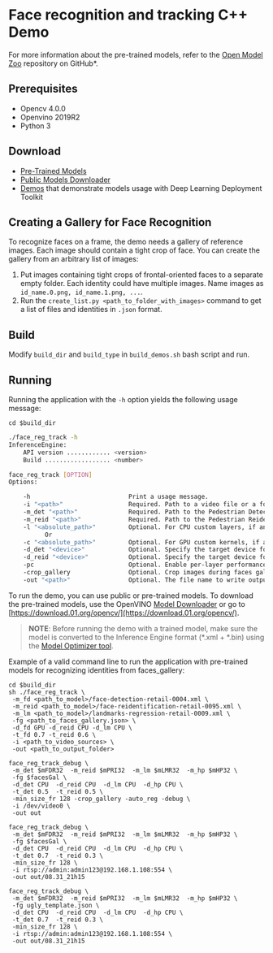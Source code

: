 # Face recognition and tracking C++ Demo

For more information about the pre-trained models, refer to the [Open Model Zoo](https://github.com/opencv/open_model_zoo/tree/master/intel_models/index.md) repository on GitHub*.

## Prerequisites
- Opencv 4.0.0
- Openvino 2019R2
- Python 3

## Download
* [Pre-Trained Models](intel_models/index.md)
* [Public Models Downloader](model_downloader/README.md)
* [Demos](face_recognition/README.md) that demonstrate models usage with Deep Learning Deployment Toolkit


## Creating a Gallery for Face Recognition

To recognize faces on a frame, the demo needs a gallery of reference images. Each image should contain a tight crop of face. You can create the gallery from an arbitrary list of images:
1. Put images containing tight crops of frontal-oriented faces to a separate empty folder. Each identity could have multiple images. Name images as `id_name.0.png, id_name.1.png, ...`.
2. Run the `create_list.py <path_to_folder_with_images>` command to get a list of files and identities in `.json` format.

## Build
Modify `build_dir` and `build_type` in `build_demos.sh` bash script and run.

## Running

Running the application with the `-h` option yields the following usage message:
```
cd $build_dir
```
```sh
./face_reg_track -h
InferenceEngine:
    API version ............ <version>
    Build .................. <number>

face_reg_track [OPTION]
Options:

    -h                           Print a usage message.
    -i "<path>"                  Required. Path to a video file or a folder with images (all images should have names 0000000001.jpg, 0000000002.jpg, etc).
    -m_det "<path>"              Required. Path to the Pedestrian Detection Retail model (.xml) file.
    -m_reid "<path>"             Required. Path to the Pedestrian Reidentification Retail model (.xml) file.
    -l "<absolute_path>"         Optional. For CPU custom layers, if any. Absolute path to a shared library with the kernels implementation.
          Or
    -c "<absolute_path>"         Optional. For GPU custom kernels, if any. Absolute path to the .xml file with the kernels description.
    -d_det "<device>"            Optional. Specify the target device for pedestrian detection (CPU, GPU, FPGA, HDDL, MYRIAD, or HETERO). 
    -d_reid "<device>"           Optional. Specify the target device for pedestrian reidentification (CPU, GPU, FPGA, HDDL, MYRIAD, or HETERO). 
    -pc                          Optional. Enable per-layer performance statistics.
    -crop_gallery                Optional. Crop images during faces gallery creation.
    -out "<path>"                Optional. The file name to write output log file with results of pedestrian tracking. The format of the log file is compatible with MOTChallenge format.
```

To run the demo, you can use public or pre-trained models. To download the pre-trained models, use the OpenVINO [Model Downloader](https://github.com/opencv/open_model_zoo/tree/master/model_downloader) or go to [https://download.01.org/opencv/](https://download.01.org/opencv/).

> **NOTE**: Before running the demo with a trained model, make sure the model is converted to the Inference Engine format (\*.xml + \*.bin) using the [Model Optimizer tool](https://docs.openvinotoolkit.org/latest/_docs_MO_DG_Deep_Learning_Model_Optimizer_DevGuide.html).

Example of a valid command line to run the application with pre-trained models for recognizing identities from faces_gallery:
```
cd $build_dir
sh ./face_reg_track \
 -m_fd <path_to_model>/face-detection-retail-0004.xml \
 -m_reid <path_to_model>/face-reidentification-retail-0095.xml \
 -m_lm <path_to_model>/landmarks-regression-retail-0009.xml \
 -fg <path_to_faces_gallery.json> \
 -d_fd GPU -d_reid CPU -d_lm CPU \
 -t_fd 0.7 -t_reid 0.6 \
 -i <path_to_video_sources> \
 -out <path_to_output_folder>
```


```
face_reg_track_debug \
 -m_det $mFDR32  -m_reid $mPRI32  -m_lm $mLMR32  -m_hp $mHP32 \
 -fg $facesGal \
 -d_det CPU  -d_reid CPU  -d_lm CPU  -d_hp CPU \
 -t_det 0.5  -t_reid 0.5 \
 -min_size_fr 128 -crop_gallery -auto_reg -debug \
 -i /dev/video0 \
 -out out
```

```
face_reg_track_debug \
 -m_det $mFDR32  -m_reid $mPRI32  -m_lm $mLMR32  -m_hp $mHP32 \
 -fg $facesGal \
 -d_det CPU  -d_reid CPU  -d_lm CPU  -d_hp CPU \
 -t_det 0.7  -t_reid 0.3 \
 -min_size_fr 128 \
 -i rtsp://admin:admin123@192.168.1.108:554 \
 -out out/08.31_21h15
```

```
face_reg_track_debug \
 -m_det $mFDR32  -m_reid $mPRI32  -m_lm $mLMR32  -m_hp $mHP32 \
 -fg ugly_template.json \
 -d_det CPU  -d_reid CPU  -d_lm CPU  -d_hp CPU \
 -t_det 0.7  -t_reid 0.3 \
 -min_size_fr 128 \
 -i rtsp://admin:admin123@192.168.1.108:554 \
 -out out/08.31_21h15
```
